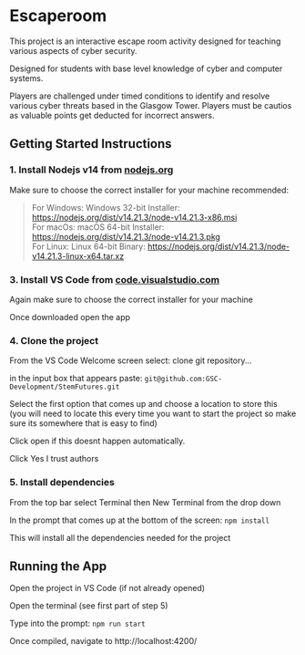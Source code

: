 # Escaperoom

This project is an interactive escape room activity designed for teaching various aspects of cyber security.

Designed for students with base level knowledge of cyber and computer systems.

Players are challenged under timed conditions to identify and resolve various cyber threats based in the Glasgow Tower. Players must be cautios as valuable points get deducted for incorrect answers.

## Getting Started Instructions

### 1. Install Nodejs v14 from [nodejs.org](https://nodejs.org/en/blog/release/v14.21.3) 

Make sure to choose the correct installer for your machine
recommended:

> For Windows: Windows 32-bit Installer: https://nodejs.org/dist/v14.21.3/node-v14.21.3-x86.msi </br>
> For macOs: macOS 64-bit Installer: https://nodejs.org/dist/v14.21.3/node-v14.21.3.pkg</br>
> For Linux: Linux 64-bit Binary: https://nodejs.org/dist/v14.21.3/node-v14.21.3-linux-x64.tar.xz</br>

### 3. Install VS Code from [code.visualstudio.com](https://code.visualstudio.com/download)

Again make sure to choose the correct installer for your machine

Once downloaded open the app

### 4. Clone the project 

From the VS Code Welcome screen select: clone git repository...

in the input box that appears paste: `git@github.com:GSC-Development/StemFutures.git`

Select the first option that comes up and choose a location to store this (you will need to locate this every time you want to start the project so make sure its somewhere that is easy to find)

Click open if this doesnt happen automatically.

Click Yes I trust authors

### 5. Install dependencies

From the top bar select Terminal then New Terminal from the drop down

In the prompt that comes up at the bottom of the screen: `npm install`

This will install all the dependencies needed for the project

## Running the App

Open the project in VS Code (if not already opened)

Open the terminal (see first part of step 5)

Type into the prompt: `npm run start`

Once compiled, navigate to http://localhost:4200/

 


